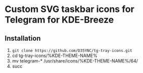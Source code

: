 # Custom SVG taskbar icons for Telegram for KDE-Breeze

## Installation
1. `git clone https://github.com/D35YNC/tg-tray-icons.git`
2. cd tg-tray-icons/%KDE-THEME-NAME%
3. mv telegram-* /usr/share/icons/%KDE-THEME-NAME%/64/
4. succ
